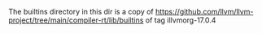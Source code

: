 The builtins directory in this dir is a copy of 
https://github.com/llvm/llvm-project/tree/main/compiler-rt/lib/builtins
of tag illvmorg-17.0.4


